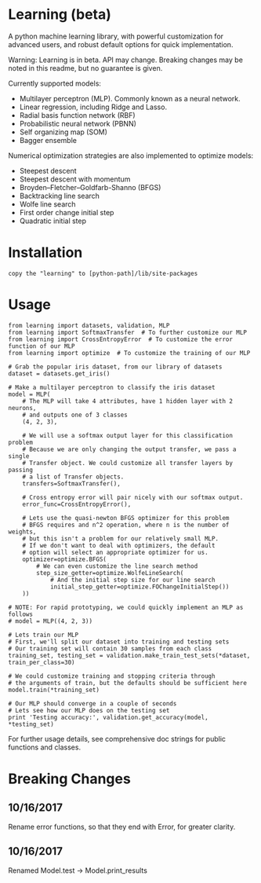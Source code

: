 # Learning (beta)
A python machine learning library, with powerful customization for advanced users, and robust default options for quick implementation.

Warning: Learning is in beta. API may change. Breaking changes may be noted in this readme, but no guarantee is given.

Currently supported models:

* Multilayer perceptron (MLP). Commonly known as a neural network.
* Linear regression, including Ridge and Lasso.
* Radial basis function network (RBF)
* Probabilistic neural network (PBNN)
* Self organizing map (SOM)
* Bagger ensemble

Numerical optimization strategies are also implemented to optimize models:

* Steepest descent
* Steepest descent with momentum
* Broyden–Fletcher–Goldfarb-Shanno (BFGS)
* Backtracking line search
* Wolfe line search
* First order change initial step
* Quadratic initial step

# Installation
    copy the "learning" to [python-path]/lib/site-packages

# Usage
    from learning import datasets, validation, MLP
    from learning import SoftmaxTransfer  # To further customize our MLP
    from learning import CrossEntropyError  # To customize the error function of our MLP
    from learning import optimize  # To customize the training of our MLP

    # Grab the popular iris dataset, from our library of datasets
    dataset = datasets.get_iris()

    # Make a multilayer perceptron to classify the iris dataset
    model = MLP(
        # The MLP will take 4 attributes, have 1 hidden layer with 2 neurons,
        # and outputs one of 3 classes
        (4, 2, 3),

        # We will use a softmax output layer for this classification problem
        # Because we are only changing the output transfer, we pass a single
        # Transfer object. We could customize all transfer layers by passing
        # a list of Transfer objects.
        transfers=SoftmaxTransfer(),

        # Cross entropy error will pair nicely with our softmax output.
        error_func=CrossEntropyError(),

        # Lets use the quasi-newton BFGS optimizer for this problem
        # BFGS requires and n^2 operation, where n is the number of weights,
        # but this isn't a problem for our relatively small MLP.
        # If we don't want to deal with optimizers, the default
        # option will select an appropriate optimizer for us.
        optimizer=optimize.BFGS(
            # We can even customize the line search method
            step_size_getter=optimize.WolfeLineSearch(
                # And the initial step size for our line search
                initial_step_getter=optimize.FOChangeInitialStep())
        ))

    # NOTE: For rapid prototyping, we could quickly implement an MLP as follows
    # model = MLP((4, 2, 3))

    # Lets train our MLP
    # First, we'll split our dataset into training and testing sets
    # Our training set will contain 30 samples from each class
    training_set, testing_set = validation.make_train_test_sets(*dataset, train_per_class=30)

    # We could customize training and stopping criteria through
    # the arguments of train, but the defaults should be sufficient here
    model.train(*training_set)

    # Our MLP should converge in a couple of seconds
    # Lets see how our MLP does on the testing set
    print 'Testing accuracy:', validation.get_accuracy(model, *testing_set)

For further usage details, see comprehensive doc strings for public functions and classes.

# Breaking Changes
## 10/16/2017
Rename error functions, so that they end with Error, for greater clarity.

## 10/16/2017
Renamed Model.test -> Model.print_results